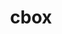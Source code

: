 ---
title: "cbox"
linkTitle: "cbox"
weight: 10
description: >
  Configuration for the cbox service
---
